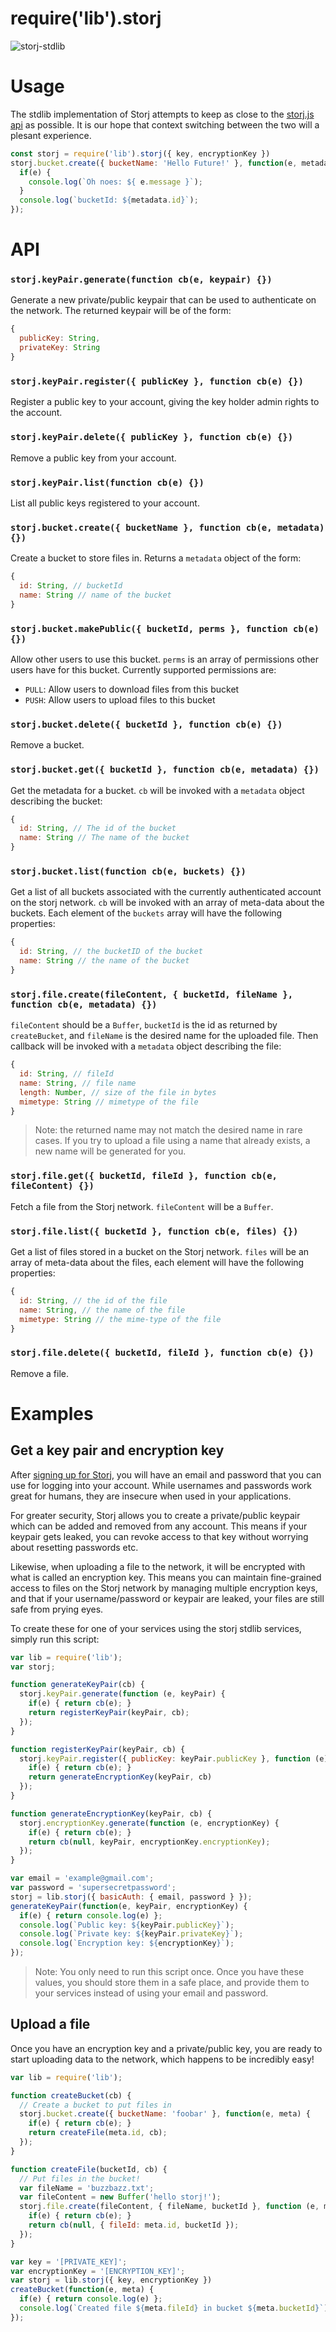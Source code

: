 require('lib').storj
====================

![storj-stdlib](http://i.imgur.com/yVPR6Bi.png)

# Usage

The stdlib implementation of Storj attempts to keep as close to the [storj.js api](https://github.com/storj/storj.js) as possible. It is our hope that context switching between the two will a plesant experience.

```js
const storj = require('lib').storj({ key, encryptionKey })
storj.bucket.create({ bucketName: 'Hello Future!' }, function(e, metadata) {
  if(e) {
    console.log(`Oh noes: ${ e.message }`);
  }
  console.log(`bucketId: ${metadata.id}`);
});
```

# API

### `storj.keyPair.generate(function cb(e, keypair) {})`

Generate a new private/public keypair that can be used to authenticate on the network. The returned keypair will be of the form:

```js
{
  publicKey: String,
  privateKey: String
}
```

### `storj.keyPair.register({ publicKey }, function cb(e) {})`

Register a public key to your account, giving the key holder admin rights to the account.

### `storj.keyPair.delete({ publicKey }, function cb(e) {})`

Remove a public key from your account.

### `storj.keyPair.list(function cb(e) {})`

List all public keys registered to your account.

### `storj.bucket.create({ bucketName }, function cb(e, metadata) {})`

Create a bucket to store files in. Returns a `metadata` object of the form:

```js
{
  id: String, // bucketId
  name: String // name of the bucket
}
```

### `storj.bucket.makePublic({ bucketId, perms }, function cb(e) {})`

Allow other users to use this bucket. `perms` is an array of permissions other users have for this bucket. Currently supported permissions are:

* `PULL`: Allow users to download files from this bucket
* `PUSH`: Allow users to upload files to this bucket

### `storj.bucket.delete({ bucketId }, function cb(e) {})`

Remove a bucket.

### `storj.bucket.get({ bucketId }, function cb(e, metadata) {})`

Get the metadata for a bucket. `cb` will be invoked with a `metadata` object describing the bucket:

```js
{
  id: String, // The id of the bucket
  name: String // The name of the bucket
}
```

### `storj.bucket.list(function cb(e, buckets) {})`

Get a list of all buckets associated with the currently authenticated account on the storj network. `cb` will be invoked with an array of meta-data about the buckets. Each element of the `buckets` array will have the following properties:

```js
{
  id: String, // the bucketID of the bucket
  name: String // the name of the bucket
}
```

### `storj.file.create(fileContent, { bucketId, fileName }, function cb(e, metadata) {})`

`fileContent` should be a `Buffer`, `bucketId` is the id as returned by `createBucket`, and `fileName` is the desired name for the uploaded file. Then callback will be invoked with a `metadata` object describing the file:

```js
{
  id: String, // fileId
  name: String, // file name
  length: Number, // size of the file in bytes
  mimetype: String // mimetype of the file
}
```

> Note: the returned name may not match the desired name in rare cases. If you try to upload a file using a name that already exists, a new name will be generated for you.

### `storj.file.get({ bucketId, fileId }, function cb(e, fileContent) {})`

Fetch a file from the Storj network. `fileContent` will be a `Buffer`.

### `storj.file.list({ bucketId }, function cb(e, files) {})`

Get a list of files stored in a bucket on the Storj network. `files` will be an array of meta-data about the files, each element will have the following properties:

```js
{
  id: String, // the id of the file
  name: String, // the name of the file
  mimetype: String // the mime-type of the file
}
```

### `storj.file.delete({ bucketId, fileId }, function cb(e) {})`

Remove a file.

# Examples

## Get a key pair and encryption key

After [signing up for Storj](https://app.storj.io/#/signup), you will have an email and password that you can use for logging into your account. While usernames and passwords work great for humans, they are insecure when used in your applications.

For greater security, Storj allows you to create a private/public keypair which can be added and removed from any account. This means if your keypair gets leaked, you can revoke access to that key without worrying about resetting passwords etc.

Likewise, when uploading a file to the network, it will be encrypted with what is called an encryption key. This means you can maintain fine-grained access to files on the Storj network by managing multiple encryption keys, and that if your username/password or keypair are leaked, your files are still safe from prying eyes.

To create these for one of your services using the storj stdlib services, simply run this script:

```js
var lib = require('lib');
var storj;

function generateKeyPair(cb) {
  storj.keyPair.generate(function (e, keyPair) {
    if(e) { return cb(e); }
    return registerKeyPair(keyPair, cb);
  });
}

function registerKeyPair(keyPair, cb) {
  storj.keyPair.register({ publicKey: keyPair.publicKey }, function (e) {
    if(e) { return cb(e); }
    return generateEncryptionKey(keyPair, cb)
  });
}

function generateEncryptionKey(keyPair, cb) {
  storj.encryptionKey.generate(function (e, encryptionKey) {
    if(e) { return cb(e); }
    return cb(null, keyPair, encryptionKey.encryptionKey);
  });
}

var email = 'example@gmail.com';
var password = 'supersecretpassword';
storj = lib.storj({ basicAuth: { email, password } });
generateKeyPair(function(e, keyPair, encryptionKey) {
  if(e) { return console.log(e) };
  console.log(`Public key: ${keyPair.publicKey}`);
  console.log(`Private key: ${keyPair.privateKey}`);
  console.log(`Encryption key: ${encryptionKey}`);
});
```

> Note: You only need to run this script once. Once you have these values, you should store them in a safe place, and provide them to your services instead of using your email and password.

## Upload a file

Once you have an encryption key and a private/public key, you are ready to start uploading data to the network, which happens to be incredibly easy!

```js
var lib = require('lib');

function createBucket(cb) {
  // Create a bucket to put files in
  storj.bucket.create({ bucketName: 'foobar' }, function(e, meta) {
    if(e) { return cb(e); }
    return createFile(meta.id, cb);
  });
}

function createFile(bucketId, cb) {
  // Put files in the bucket!
  var fileName = 'buzzbazz.txt';
  var fileContent = new Buffer('hello storj!');
  storj.file.create(fileContent, { fileName, bucketId }, function (e, meta) {
    if(e) { return cb(e); }
    return cb(null, { fileId: meta.id, bucketId });
  });
}

var key = '[PRIVATE_KEY]';
var encryptionKey = '[ENCRYPTION_KEY]';
var storj = lib.storj({ key, encryptionKey })
createBucket(function(e, meta) {
  if(e) { return console.log(e) };
  console.log(`Created file ${meta.fileId} in bucket ${meta.bucketId}`);
});
```
